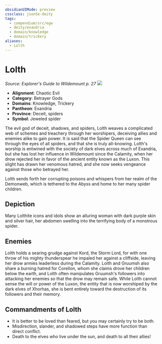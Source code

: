 ```yaml
---
obsidianUIMode: preview
cssclass: json5e-deity
tags:
  - compendium/src/egw
  - deity/exandria
  - domain/knowledge
  - domain/trickery
aliases:
  - Lolth
---
```

# Lolth
*Source: Explorer's Guide to Wildemount p. 27* 
![](/compendium/deities/img/symbol-of-lolth.png#symbol)

- **Alignment**: Chaotic Evil
- **Category**: Betrayer Gods
- **Domains**: Knowledge, Trickery
- **Pantheon**: Exandria
- **Province**: Deceit, spiders
- **Symbol**: Jeweled spider

The evil god of deceit, shadows, and spiders, Lolth weaves a complicated web of schemes and treachery through her worshipers, deceiving allies and enemies alike to gain power. It is said that the Spider Queen can see through the eyes of all spiders, and that she is truly all-knowing. Lolth's worship is entwined with the society of dark elves across much of Exandria, but she has lost her influence in Wildemount since the Calamity, when her drow rejected her in favor of the ancient entity known as the Luxon. This slight has drawn her venomous hatred, and she now seeks vengeance against those who betrayed her.

Lolth sends forth her corrupting poisons and whispers from her realm of the Demonweb, which is tethered to the Abyss and home to her many spider children.

## Depiction

Many Lolthite icons and idols show an alluring woman with dark purple skin and silver hair, her abdomen swelling into the terrifying body of a monstrous spider.

## Enemies

Lolth holds a searing grudge against Kord, the Storm Lord, for with one throw of his mighty thunderspear he impaled her against a cliffside, leaving her drow armies leaderless during the Calamity. Lolth and Gruumsh also share a burning hatred for Corellon, whom she claims drove her children below the earth, and Lolth often manipulates Gruumsh's followers into attacking her enemies so that the drow may remain safe. While Lolth cannot sense the will or power of the Luxon, the entity that is now worshiped by the dark elves of Xhorhas, she is bent entirely toward the destruction of its followers and their memory.

## Commandments of Lolth

- It is better to be loved than feared, but you may certainly try to be both.
- Misdirection, slander, and shadowed steps have more function than direct conflict.
- Death to the elves who live under the sun, and death to all their allies!